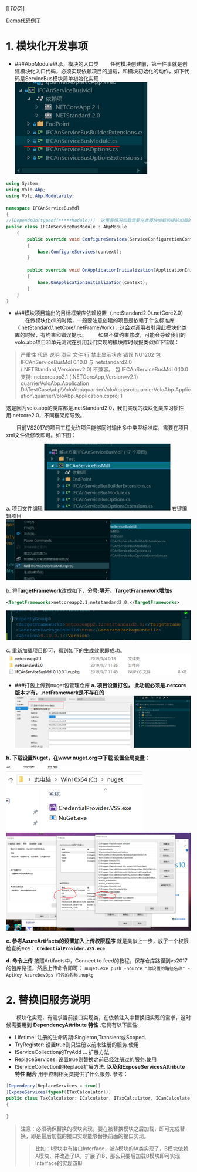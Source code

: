 
[[_TOC_]]

[Demo代码例子](https://dev.azure.com/p365Cloud/AzurePractise/_git/IfcaAbpServiceBus)
# 1. 模块化开发事项
- ###AbpModule继承，模块的入口类
&emsp;&emsp;任何模块创建前，第一件事就是创建模块化入口代码，必须实现依赖项目的加载，和模块初始化的动作，如下代码是ServiceBus模块简单初始化实现：
![image.png](/.attachments/image-f31dabcb-1026-4f9e-b0fb-8e99855add2f.png)

```csharp
using System;
using Volo.Abp;
using Volo.Abp.Modularity;

namespace IFCAnServiceBusMdl
{
//[DependsOn(typeof(*****Module))]  这里看情况加载需要在此模块加载前提前加载的模块
public class IFCAnServiceBusModule : AbpModule
    {
        public override void ConfigureServices(ServiceConfigurationContext context)
        {
            base.ConfigureServices(context);
        }

        public override void OnApplicationInitialization(ApplicationInitializationContext context)
        {
            base.OnApplicationInitialization(context);
        }
    }
}
```
- ###模块项目输出的目标框架库依赖设置（.netStandard2.0/.netCore2.0）
&emsp;&emsp;在做模块化dll的时候，一般要注意创建的项目是依赖于什么标准库（.netStandard/.netCore/.netFrameWork），这会对调用者引用此模块化类库的时候，有约束和错误提示。
&emsp;&emsp;如果不做约束修改，可能会导致我们的volo.abp项目和单元测试在引用我们实现的模块库时候报类似如下错误：
>严重性	代码	说明	项目	文件	行	禁止显示状态
错误	NU1202	包 IFCAnServiceBusMdl 0.10.0 与 netstandard2.0 (.NETStandard,Version=v2.0) 不兼容。 
包 IFCAnServiceBusMdl 0.10.0 支持: netcoreapp2.1 (.NETCoreApp,Version=v2.1)	quarrierVoloAbp.Application	D:\TestCase\abp\VoloAbp\quarrierVoloAbp\src\quarrierVoloAbp.Application\quarrierVoloAbp.Application.csproj	1	

这是因为volo.abp的类库都是.netStandard2.0，我们实现的模块化类库习惯性用.netcore2.0，不同框架库导致。

&emsp;&emsp;目前VS2017的项目工程允许项目能够同时输出多中类型标准库，需要在项目xml文件做修改即可。如下图：

a. 项目文件编辑
![image.png](/.attachments/image-06695973-d74d-45ce-8d0c-af27e3c20ddd.png)
右键编辑项目
![image.png](/.attachments/image-2f5a9845-4f8b-43ed-8ad4-ec3233de224d.png)

b. 将**TargetFramework**改成如下，**分号;隔开，TargetFramework增加s**
```xml
<TargetFrameworks>netcoreapp2.1;netstandard2.0;</TargetFrameworks>
```
![image.png](/.attachments/image-ff7859a8-340e-49a1-87f5-cb7b1e0ab54a.png)

c. 重新加载项目即可，看到如下的生成效果即成功。
![image.png](/.attachments/image-8312a441-d11d-44c1-9024-780e78091241.png)


- ###打包上传到nuget包管理仓库
**a. 项目设置打包，** **此功能必须是.netcore版本才有，.netFramework是不存在的**
![image.png](/.attachments/image-be74a720-4045-423b-b9ad-c4315ab7a72b.png)

**b. 下载设置Nuget，在www.nuget.org中下载
设置全局变量：**

![image.png](/.attachments/image-e923e671-84c1-441b-942e-027792e99108.png)
![image.png](/.attachments/image-1a93d573-1ee6-449a-b73c-1626f2158bf1.png)


**c. 参考AzureArtifacts的设置加入上传权限程序**
    就是类似上一步，放了一个权限检查的exe：
**```CredentialProvider.VSS.exe```**

**d. 命令上传**
按照Artifacts中，Connect to feed的教程，保存仓库路径到vs2017的包库路径，然后上传命令即可：
```nuget.exe push -Source "你设置的路径名称" -ApiKey AzureDevOps 打包的名称.nupkg```

# 2. 替换旧服务说明
&emsp;&emsp;模块化实现，有需求当前接口实现类，在依赖注入中替换旧实现的需求，这时候需要用到
**DependencyAttribute 特性**
.它具有以下属性:
- Lifetime: 注册的生命周期:Singleton,Transient或Scoped.
- TryRegister: 设置true则只注册以前未注册的服务.使用
- IServiceCollection的TryAdd ... 扩展方法.
- ReplaceServices: 设置true则替换之前已经注册过的服务.使用
- IServiceCollection的Replace扩展方法.
**以及和ExposeServicesAttribute 特性 配合**
用于控制相关类提供了什么服务.
参考：
```csharp
[Dependency(ReplaceServices = true)]
[ExposeServices(typeof(ITaxCalculator))]
public class TaxCalculator: ICalculator, ITaxCalculator, ICanCalculate, ITransientDependency
{

}
```
>注意：必须确保替换的模块实现，要在被替换模块之后加载，即可完成替换，即是最后加载的接口实现能够替换前面的接口实现。
>>比如：I模块中有接口Interface，被A模块的IA类实现了，B模块依赖A模块，并改造了IA，扩展了IB，那么只要后加载B模块即可实现Interface的实现四IB